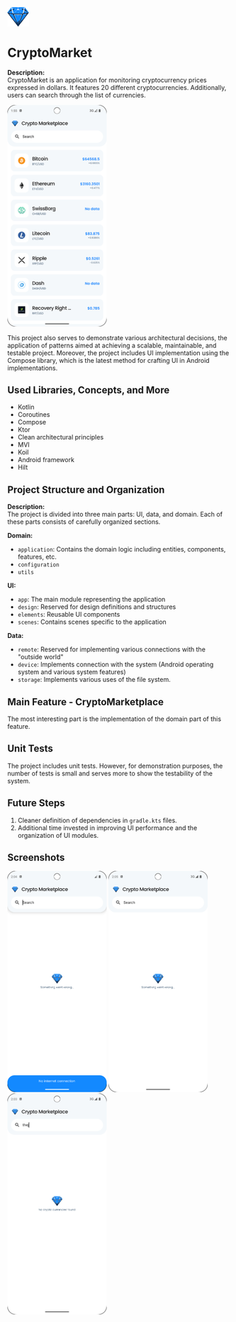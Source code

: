 ![CryptoMarket Logo](/assets/crypto-logo.png)

# CryptoMarket

**Description:**  
CryptoMarket is an application for monitoring cryptocurrency prices expressed in dollars. It features 20 different cryptocurrencies. Additionally, users can search through the list of currencies.

<img src="/assets/cryptomarket.png" width="224">

This project also serves to demonstrate various architectural decisions, the application of patterns aimed at achieving a scalable, maintainable, and testable project. Moreover, the project includes UI implementation using the Compose library, which is the latest method for crafting UI in Android implementations.

## Used Libraries, Concepts, and More

- Kotlin
- Coroutines
- Compose
- Ktor
- Clean architectural principles
- MVI
- Koil
- Android framework
- Hilt

## Project Structure and Organization

**Description:**  
The project is divided into three main parts: UI, data, and domain. Each of these parts consists of carefully organized sections.

**Domain:**
- `application`: Contains the domain logic including entities, components, features, etc.
- `configuration`
- `utils`

**UI:**
- `app`: The main module representing the application
- `design`: Reserved for design definitions and structures
- `elements`: Reusable UI components
- `scenes`: Contains scenes specific to the application

**Data:**
- `remote`: Reserved for implementing various connections with the "outside world"
- `device`: Implements connection with the system (Android operating system and various system features)
- `storage`: Implements various uses of the file system.

## Main Feature - CryptoMarketplace

The most interesting part is the implementation of the domain part of this feature.

## Unit Tests

The project includes unit tests. However, for demonstration purposes, the number of tests is small and serves more to show the testability of the system.

## Future Steps

1. Cleaner definition of dependencies in `gradle.kts` files.
2. Additional time invested in improving UI performance and the organization of UI modules.

## Screenshots

<p>
  <img src="/assets/no-internet-connection.png" width="224">
  <img src="/assets/error-state.png" width="224">
  <img src="/assets/no-results.png" width="224">
</p>
